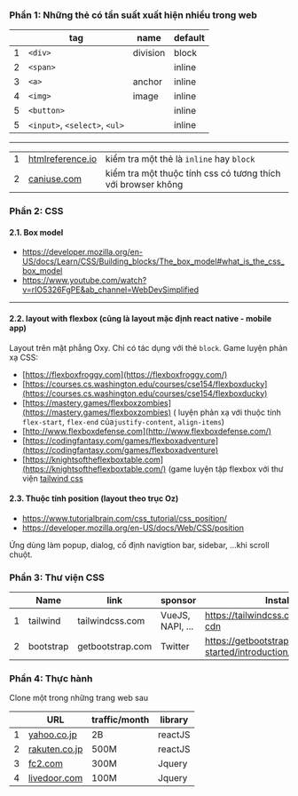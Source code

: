 ### Phần 1: Những thẻ có tần suất xuất hiện nhiều trong web

|     | tag                           | name     | default |
| --- | ----------------------------- | -------- | ------- |
| 1   | `<div>`                       | division | block   |
| 2   | `<span>`                      |          | inline  |
| 3   | `<a>`                         | anchor   | inline  |
| 4   | `<img>`                       | image    | inline  |
| 5   | `<button>`                    |          | inline  |
| 5   | `<input>`, `<select>`, `<ul>` |          | inline  |

---

|     |                                              |                                                              |
| --- | -------------------------------------------- | ------------------------------------------------------------ |
| 1   | [htmlreference.io](https://htmlreference.io) | kiểm tra một thẻ là `inline` hay `block`                     |
| 2   | [caniuse.com](https://caniuse.com/)          | kiểm tra một thuộc tính css có tương thích với browser không |

### Phần 2: CSS

#### 2.1. Box model

- https://developer.mozilla.org/en-US/docs/Learn/CSS/Building_blocks/The_box_model#what_is_the_css_box_model
- https://www.youtube.com/watch?v=rIO5326FgPE&ab_channel=WebDevSimplified

---

#### 2.2. layout with flexbox (cũng là layout mặc định react native - mobile app)

Layout trên mặt phẳng Oxy. Chỉ có tác dụng với thẻ `block`.
Game luyện phản xạ CSS:

- [https://flexboxfroggy.com](https://flexboxfroggy.com/)
- [https://courses.cs.washington.edu/courses/cse154/flexboxducky](https://courses.cs.washington.edu/courses/cse154/flexboxducky)
- [https://mastery.games/flexboxzombies](https://mastery.games/flexboxzombies) ( luyện phản xạ với thuộc tính `flex-start`, `flex-end` của`justify-content`, `align-items`)
- [http://www.flexboxdefense.com](http://www.flexboxdefense.com/)
- [https://codingfantasy.com/games/flexboxadventure](https://codingfantasy.com/games/flexboxadventure)
- [https://knightsoftheflexboxtable.com](https://knightsoftheflexboxtable.com/) (game luyện tập flexbox với thư viện [tailwind css](https://tailwindcss.com/)

#### 2.3. Thuộc tính position (layout theo trục Oz)

- https://www.tutorialbrain.com/css_tutorial/css_position/
- https://developer.mozilla.org/en-US/docs/Web/CSS/position

Ứng dùng làm popup, dialog, cố định navigtion bar, sidebar, ...khi scroll chuột.

### Phần 3: Thư viện CSS

|     | Name      | link             | sponsor          | Installation guide                                                        |
| --- | --------- | ---------------- | ---------------- | ------------------------------------------------------------------------- |
| 1   | tailwind  | tailwindcss.com  | VueJS, NAPI, ... | https://tailwindcss.com/docs/installation/play-cdn                        |
| 2   | bootstrap | getbootstrap.com | Twitter          | https://getbootstrap.com/docs/5.3/getting-started/introduction/#cdn-links |

### Phần 4: Thực hành

Clone một trong những trang web sau

|     | URL                                    | traffic/month | library |
| --- | -------------------------------------- | ------------- | ------- |
| 1   | [yahoo.co.jp](https://yahoo.co.jp)     | 2B            | reactJS |
| 2   | [rakuten.co.jp](https://rakuten.co.jp) | 500M          | reactJS |
| 3   | [fc2.com](https://fc2.com)             | 300M          | Jquery  |
| 4   | [livedoor.com](https://livedoor.com)   | 100M          | Jquery  |
